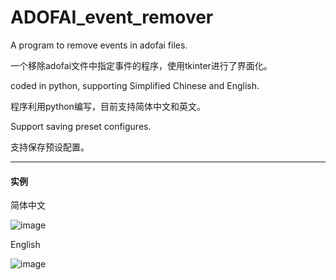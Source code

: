 # ADOFAI_event_remover
A program to remove events in adofai files. 

一个移除adofai文件中指定事件的程序，使用tkinter进行了界面化。

coded in python, supporting Simplified Chinese and English. 

程序利用python编写，目前支持简体中文和英文。

Support saving preset configures. 

支持保存预设配置。

---

#### 实例

简体中文

![image](https://github.com/user-attachments/assets/968742fd-e8d7-42ac-af99-d521466d7fcf)

English

![image](https://github.com/user-attachments/assets/00c4256e-4950-43fd-819a-f542f36a55f1)
